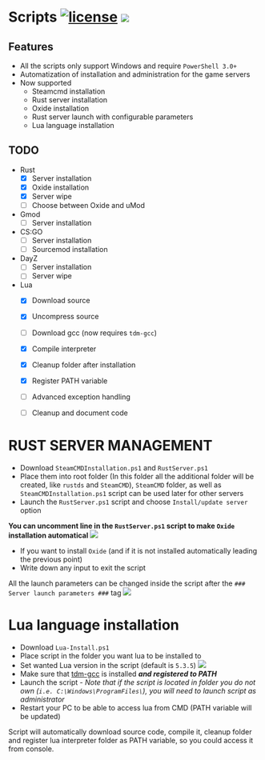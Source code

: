 [license]: https://tldrlegal.com/license/gnu-general-public-license-v3-(gpl-3)#fulltext



# Scripts [![license](https://img.shields.io/github/license/2chevskii/Scripts.svg?style=plastic)][license] ![](https://img.shields.io/github/last-commit/2chevskii/Scripts.svg?style=plastic)

## Features
- All the scripts only support Windows and require `PowerShell 3.0+`
- Automatization of installation and administration for the game servers
- Now supported
    - Steamcmd installation
    - Rust server installation
    - Oxide installation
    - Rust server launch with configurable parameters
    - Lua language installation

## TODO
- Rust
  - [x] Server installation
  - [x] Oxide installation
  - [x] Server wipe
  - [ ] Choose between Oxide and uMod
- Gmod
  - [ ] Server installation
- CS:GO
  - [ ] Server installation
  - [ ] Sourcemod installation
- DayZ
  - [ ] Server installation
  - [ ] Server wipe
- Lua
  - [x] Download source
  - [x] Uncompress source
  - [ ] Download gcc (now requires `tdm-gcc`)
  - [x] Compile interpreter
  - [x] Cleanup folder after installation
  - [x] Register PATH variable
  - [ ] Advanced exception handling
  - [ ] Cleanup and document code
  

# RUST SERVER MANAGEMENT
- Download `SteamCMDInstallation.ps1` and `RustServer.ps1`
- Place them into root folder (In this folder all the additional folder will be created, like `rustds` and `SteamCMD`), `SteamCMD` folder, as well as `SteamCMDInstallation.ps1` script can be used later for other servers
- Launch the `RustServer.ps1` script and choose `Install/update server` option

**You can uncomment line in the `RustServer.ps1` script to make `Oxide` installation automatical**
![](https://i.imgur.com/hlwvN5C.png)

- If you want to install `Oxide` (and if it is not installed automatically leading the previous point)
- Write down any input to exit the script

All the launch parameters can be changed inside the script after the `### Server launch parameters ###` tag
![](https://i.imgur.com/i9YvTmT.png)

# Lua language installation
- Download `Lua-Install.ps1`
- Place script in the folder you want lua to be installed to
- Set wanted Lua version in the script (default is `5.3.5`) ![](https://i.imgur.com/utaZJNk.png)
- Make sure that [tdm-gcc](http://tdm-gcc.tdragon.net/download) is installed ***and registered to PATH***
- Launch the script - *Note that if the script is located in folder you do not own (`i.e. C:\Windows\ProgramFiles\`), you will need to launch script as administrator*
- Restart your PC to be able to access lua from CMD (PATH variable will be updated)

Script will automatically download source code, compile it, cleanup folder and register lua interpreter folder as PATH variable, so you could access it from console.